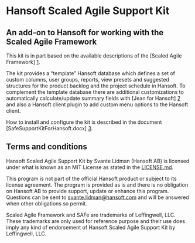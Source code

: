 Hansoft Scaled Agile Support Kit
================================

An add-on to Hansoft for working with the Scaled Agile Framework
-----------------------------------------------------------------
This kit is in part based on the available descriptions of the [Scaled Agile Framework] [1]. 

The kit provides a “template” Hansoft database which defines a set of custom columns,
user groups, reports, view presets and suggested structures for the product backlog and the
project schedule in Hansoft. To complement the template database there are additional
customizations to automatically calculate/update summary fields with [Jean for Hansoft] [2]
and also a Hansoft client plugin to add custom menu options to the Hansoft client.

How to install and configure the kit is described in the document [SafeSupportKitForHansoft.docx] [3].

[1]: http://scaledagileframework.com/ "Scaled Agile Framework"
[2]: http://github.com/Hansoft/Hansoft-Jean-Jean  "Jean for Hansoft"
[3]: http://github.com/Hansoft/SAFeKit/blob/master/SafeSupportKitForHansoft.docx  "SafeSupportKitForHansoft.docx"


Terms and conditions
--------------------
Hansoft Scaled Agile Support Kit by Svante Lidman (Hansoft AB) is licensed under what is known as an MIT
License as stated in the [LICENSE.md](LICENSE.md).

This program is not part of the official Hansoft product or subject to its license agreement.
The program is provided as is and there is no obligation on Hansoft AB to provide support,
update or enhance this program. Questions can be sent to svante.lidman@hansoft.com and will
be answered when other obligations so permit.

Scaled Agile Framework and SAFe are trademarks of Leffingwell, LLC. These trademarks are only
used for reference purpose and their use does imply any kind of endorsement of
Hansoft Scaled Agile Support Kit by Leffingwell, LLC.
